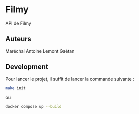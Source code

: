 # Filmy

API de Filmy

## Auteurs

Maréchal Antoine
Lemont Gaétan


## Development

Pour lancer le projet, il suffit de lancer la commande suivante :

```bash
make init
```
ou 
```bash
docker compose up --build
```